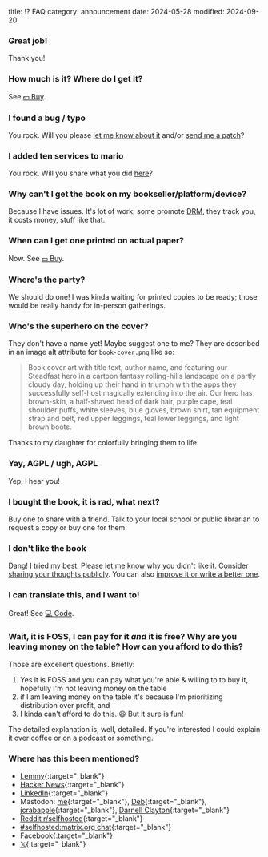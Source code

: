 title: ⁉️ FAQ
category: announcement
date: 2024-05-28
modified: 2024-09-20

### Great job!

Thank you!

### How much is it? Where do I get it?

See [💵 Buy]({filename}/pages/buy.md).

### I found a bug / typo

You rock.
Will you please [let me know about it]({filename}/pages/contact.md) and/or [send me a patch]({filename}/pages/code.md)?

### I added ten services to mario

You rock.
Will you share what you did [here](https://help.selfhostbook.com/t/ext)?

### Why can't I get the book on my bookseller/platform/device?

Because I have issues.
It's lot of work, some promote [DRM](https://en.wikipedia.org/wiki/Digital_rights_management), they track you, it costs money, stuff like that.

### When can I get one printed on actual paper?

Now.
See [💵 Buy]({filename}/pages/buy.md).

### Where's the party?

We should do one!
I was kinda waiting for printed copies to be ready; those would be really handy for in-person gatherings.

### Who's the superhero on the cover?

They don't have a name yet!
Maybe suggest one to me?
They are described in an image alt attribute for `book-cover.png` like so:

> Book cover art with title text, author name, and featuring our Steadfast hero in a cartoon fantasy rolling-hills landscape on a partly cloudy day, holding up their hand in triumph with the apps they successfully self-host magically extending into the air. Our hero has brown-skin, a half-shaved head of dark hair, purple cape, teal shoulder puffs, white sleeves, blue gloves, brown shirt, tan equipment strap and belt, red upper leggings, teal lower leggings, and light brown boots.

Thanks to my daughter for colorfully bringing them to life.

### Yay, AGPL / ugh, AGPL

Yep, I hear you!

### I bought the book, it is rad, what next?

Buy one to share with a friend.
Talk to your local school or public librarian to request a copy or buy one for them.

### I don't like the book

Dang!
I tried my best.
Please [let me know]({filename}/pages/contact.md) why you didn't like it.
Consider [sharing your thoughts publicly](https://help.selfhostbook.com/t/review).
You can also [improve it or write a better one]({filename}/pages/code.md).

### I can translate this, and I want to!

Great!
See [💻 Code]({filename}/pages/code.md).

### Wait, it is FOSS, I can pay for it *and* it is free? Why are you leaving money on the table? How can you afford to do this?

Those are excellent questions.
Briefly:

1. Yes it is FOSS and you can pay what you're able & willing to to buy it, hopefully I'm not leaving money on the table
1. if I am leaving money on the table it's because I'm prioritizing distribution over profit, and
1. I kinda can't afford to do this. 😆 But it sure is fun!

The detailed explanation is, well, detailed.
If you're interested I could explain it over coffee or on a podcast or something.

### Where has this been mentioned?

* [Lemmy](https://lemmy.world/post/16595344){:target="_blank"}
* [Hacker News](https://news.ycombinator.com/item?id=40547357){:target="_blank"}
* [LinkedIn](https://www.linkedin.com/posts/chuckwolber_steadfast-self-hosting-rapid-rise-personal-activity-7202360270671814656-G9Ad){:target="_blank"}
* Mastodon: [me](https://fosstodon.org/@meonkeys/112534116393793870){:target="_blank"}, [Deb](https://freeradical.zone/@baconandcoconut/112537718845451626){:target="_blank"}, [jcrabapple](https://dmv.community/@jcrabapple/112543680946006130){:target="_blank"}, [Darnell Clayton](https://one.darnell.one/@darnell/112543705880256496){:target="_blank"}
* [Reddit r/selfhosted](https://www.reddit.com/r/selfhosted/comments/1d5uzhz/i_wrote_a_book_about_selfhosting_for_a_small/){:target="_blank"}
* [#selfhosted:matrix.org chat](https://matrix.to/#/!IwubhcevMjjvNFdtfN:matrix.org/$o_LHAevL00Ai_8Tnxo_uG7LsZsZLW_WGP6qaBB19drQ?via=matrix.org&via=envs.net&via=tchncs.de){:target="_blank"}
* [Facebook](https://www.facebook.com/adam.monsen/posts/pfbid02fegi9Jb2JJWDrz7m9Bnd4cmADecS3Epc2hjDjZC27u99K7ufS6okEbw6Zj9dgfHWl){:target="_blank"}
* [𝕏](https://x.com/meonkeys/status/1797140109734838538){:target="_blank"}
